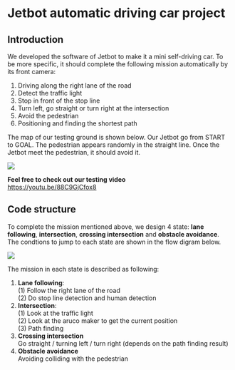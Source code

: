 # Jetbot automatic driving car project

## Introduction

We developed the software of Jetbot to make it a mini self-driving car. To be more specific, it should complete the following mission automatically by its front camera:

1. Driving along the right lane of the road
2. Detect the traffic light
3. Stop in front of the stop line
4. Turn left, go straight or turn right at the intersection
5. Avoid the pedestrian
6. Positioning and finding the shortest path

The map of our testing ground is shown below. Our Jetbot go from START to GOAL. The pedestrian appears randomly in the straight line. Once the Jetbot meet the pedestrian, it should avoid it.

![](https://i.imgur.com/MXsTWAk.png)



**Feel free to check out our testing video**  
https://youtu.be/88C9GjCfox8



## Code structure

To complete the mission mentioned above, we design 4 state: **lane following**, **intersection**, **crossing intersection** and **obstacle avoidance**. The condtions to jump to each state are shown in the flow digram below. 

![](https://i.imgur.com/dTYePxP.png)

The mission in each state is described as following:

1. **Lane following**:  
(1) Follow the right lane of the road  
(2) Do stop line detection and human detection
2. **Intersection**:  
(1) Look at the traffic light  
(2) Look at the aruco maker to get the current position  
(3) Path finding
3. **Crossing intersection**  
Go straight / turning left / turn right (depends on the path finding result)
4. **Obstacle avoidance**  
Avoiding colliding with the pedestrian




<!-- 
### Lane following

Related codes: `LaneFollower.py`, `Controller.py` and `ColorDetector.py`

![](https://i.imgur.com/fmE62P1.png =100%x)

### Traffic light and stop line detection

Related codes: `StopLineDetector.py`, `ColorDetector.py`, `HSV_and_Area_Slider.py`

### Passing the intersection -->







